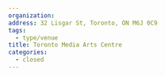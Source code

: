 ```yaml
---
organization:
address: 32 Lisgar St, Toronto, ON M6J 0C9
tags:
  - type/venue
title: Toronto Media Arts Centre
categories:
  - closed
---
```

